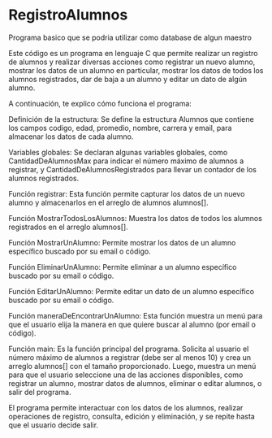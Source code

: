 # RegistroAlumnos
Programa basico que se podria utilizar como database de algun maestro

Este código es un programa en lenguaje C que permite realizar un registro de alumnos y realizar diversas acciones como registrar un nuevo alumno, mostrar los datos de un alumno en particular, mostrar los datos de todos los alumnos registrados, dar de baja a un alumno y editar un dato de algún alumno.

A continuación, te explico cómo funciona el programa:

Definición de la estructura: Se define la estructura Alumnos que contiene los campos codigo, edad, promedio, nombre, carrera y email, para almacenar los datos de cada alumno.

Variables globales: Se declaran algunas variables globales, como CantidadDeAlumnosMax para indicar el número máximo de alumnos a registrar, y CantidadDeAlumnosRegistrados para llevar un contador de los alumnos registrados.

Función registrar: Esta función permite capturar los datos de un nuevo alumno y almacenarlos en el arreglo de alumnos alumnos[].

Función MostrarTodosLosAlumnos: Muestra los datos de todos los alumnos registrados en el arreglo alumnos[].

Función MostrarUnAlumno: Permite mostrar los datos de un alumno específico buscado por su email o código.

Función EliminarUnAlumno: Permite eliminar a un alumno específico buscado por su email o código.

Función EditarUnAlumno: Permite editar un dato de un alumno específico buscado por su email o código.

Función maneraDeEncontrarUnAlumno: Esta función muestra un menú para que el usuario elija la manera en que quiere buscar al alumno (por email o código).

Función main: Es la función principal del programa. Solicita al usuario el número máximo de alumnos a registrar (debe ser al menos 10) y crea un arreglo alumnos[] con el tamaño proporcionado. Luego, muestra un menú para que el usuario seleccione una de las acciones disponibles, como registrar un alumno, mostrar datos de alumnos, eliminar o editar alumnos, o salir del programa.

El programa permite interactuar con los datos de los alumnos, realizar operaciones de registro, consulta, edición y eliminación, y se repite hasta que el usuario decide salir.
